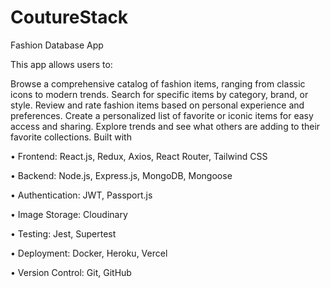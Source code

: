 # CoutureStack

Fashion Database App

This app allows users to:

Browse a comprehensive catalog of fashion items, ranging from classic icons to modern trends.
Search for specific items by category, brand, or style.
Review and rate fashion items based on personal experience and preferences.
Create a personalized list of favorite or iconic items for easy access and sharing.
Explore trends and see what others are adding to their favorite collections.
Built with 

•	Frontend: React.js, Redux, Axios, React Router, Tailwind CSS

•	Backend: Node.js, Express.js, MongoDB, Mongoose

•	Authentication: JWT, Passport.js

•	Image Storage: Cloudinary

•	Testing: Jest, Supertest

•	Deployment: Docker, Heroku, Vercel

•	Version Control: Git, GitHub
